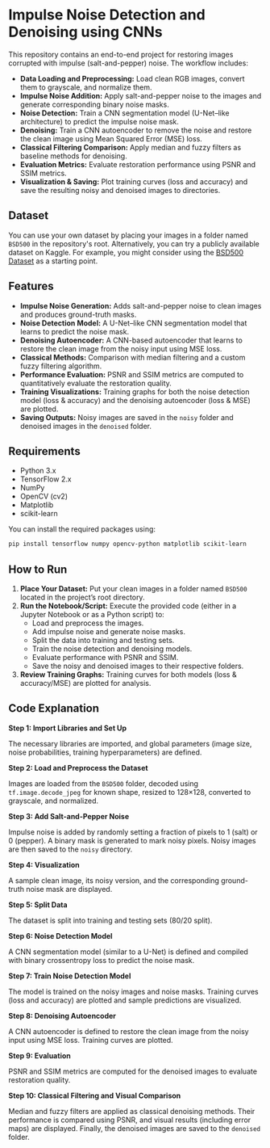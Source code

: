 # Impulse Noise Detection and Denoising using CNNs

This repository contains an end-to-end project for restoring images corrupted with impulse (salt-and-pepper) noise. The workflow includes:

-   **Data Loading and Preprocessing:** Load clean RGB images, convert them to grayscale, and normalize them.
-   **Impulse Noise Addition:** Apply salt-and-pepper noise to the images and generate corresponding binary noise masks.
-   **Noise Detection:** Train a CNN segmentation model (U-Net–like architecture) to predict the impulse noise mask.
-   **Denoising:** Train a CNN autoencoder to remove the noise and restore the clean image using Mean Squared Error (MSE) loss.
-   **Classical Filtering Comparison:** Apply median and fuzzy filters as baseline methods for denoising.
-   **Evaluation Metrics:** Evaluate restoration performance using PSNR and SSIM metrics.
-   **Visualization & Saving:** Plot training curves (loss and accuracy) and save the resulting noisy and denoised images to directories.

## Dataset

You can use your own dataset by placing your images in a folder named `BSD500` in the repository's root. Alternatively, you can try a publicly available dataset on Kaggle. For example, you might consider using the [BSD500 Dataset](https://www.kaggle.com/datasets/muneeriqbal24/images-data-for-adding-and-removing-purpose) as a starting point.

## Features

-   **Impulse Noise Generation:** Adds salt-and-pepper noise to clean images and produces ground-truth masks.
-   **Noise Detection Model:** A U-Net–like CNN segmentation model that learns to predict the noise mask.
-   **Denoising Autoencoder:** A CNN-based autoencoder that learns to restore the clean image from the noisy input using MSE loss.
-   **Classical Methods:** Comparison with median filtering and a custom fuzzy filtering algorithm.
-   **Performance Evaluation:** PSNR and SSIM metrics are computed to quantitatively evaluate the restoration quality.
-   **Training Visualizations:** Training graphs for both the noise detection model (loss & accuracy) and the denoising autoencoder (loss & MSE) are plotted.
-   **Saving Outputs:** Noisy images are saved in the `noisy` folder and denoised images in the `denoised` folder.

## Requirements

-   Python 3.x
-   TensorFlow 2.x
-   NumPy
-   OpenCV (cv2)
-   Matplotlib
-   scikit-learn

You can install the required packages using:

```bash
pip install tensorflow numpy opencv-python matplotlib scikit-learn
```
## How to Run

1.  **Place Your Dataset:** Put your clean images in a folder named `BSD500` located in the project’s root directory.
2.  **Run the Notebook/Script:** Execute the provided code (either in a Jupyter Notebook or as a Python script) to:
    -   Load and preprocess the images.
    -   Add impulse noise and generate noise masks.
    -   Split the data into training and testing sets.
    -   Train the noise detection and denoising models.
    -   Evaluate performance with PSNR and SSIM.
    -   Save the noisy and denoised images to their respective folders.
3.  **Review Training Graphs:** Training curves for both models (loss & accuracy/MSE) are plotted for analysis.

## Code Explanation

**Step 1: Import Libraries and Set Up**

The necessary libraries are imported, and global parameters (image size, noise probabilities, training hyperparameters) are defined.

**Step 2: Load and Preprocess the Dataset**

Images are loaded from the `BSD500` folder, decoded using `tf.image.decode_jpeg` for known shape, resized to 128×128, converted to grayscale, and normalized.

**Step 3: Add Salt-and-Pepper Noise**

Impulse noise is added by randomly setting a fraction of pixels to 1 (salt) or 0 (pepper). A binary mask is generated to mark noisy pixels. Noisy images are then saved to the `noisy` directory.

**Step 4: Visualization**

A sample clean image, its noisy version, and the corresponding ground-truth noise mask are displayed.

**Step 5: Split Data**

The dataset is split into training and testing sets (80/20 split).

**Step 6: Noise Detection Model**

A CNN segmentation model (similar to a U-Net) is defined and compiled with binary crossentropy loss to predict the noise mask.

**Step 7: Train Noise Detection Model**

The model is trained on the noisy images and noise masks. Training curves (loss and accuracy) are plotted and sample predictions are visualized.

**Step 8: Denoising Autoencoder**

A CNN autoencoder is defined to restore the clean image from the noisy input using MSE loss. Training curves are plotted.

**Step 9: Evaluation**

PSNR and SSIM metrics are computed for the denoised images to evaluate restoration quality.

**Step 10: Classical Filtering and Visual Comparison**

Median and fuzzy filters are applied as classical denoising methods. Their performance is compared using PSNR, and visual results (including error maps) are displayed. Finally, the denoised images are saved to the `denoised` folder.

